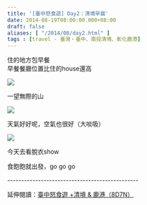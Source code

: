 ```yaml
---
title: '[臺中怒食遊] Day2：清境早晨'
date: 2014-08-19T08:00:00.000+08:00
draft: false
aliases: [ "/2014/08/day2.html" ]
tags : [travel - 臺灣・臺中、南投清境、彰化鹿港]
---
```


住的地方包早餐  
早餐餐廳位置比住的house還高  

[![](https://3.bp.blogspot.com/-K8wfuzHFnvw/XEwSAEdY_UI/AAAAAAAAGbE/WEq8dOmUm9oYUGRmhmbAw9HoYi2-iyoxQCLcBGAs/s640/14446085383_b2b696ae9e_z.jpg)](https://3.bp.blogspot.com/-K8wfuzHFnvw/XEwSAEdY_UI/AAAAAAAAGbE/WEq8dOmUm9oYUGRmhmbAw9HoYi2-iyoxQCLcBGAs/s1600/14446085383_b2b696ae9e_z.jpg)

一望無際的山  

[![](https://2.bp.blogspot.com/-1I210RkgvCc/XEwSEcQcwOI/AAAAAAAAGbI/ZCCTjJ8nv68MceuUMwYHx3DCj5QJm8IvQCLcBGAs/s640/14239302010_e480ca8f97_z.jpg)](https://2.bp.blogspot.com/-1I210RkgvCc/XEwSEcQcwOI/AAAAAAAAGbI/ZCCTjJ8nv68MceuUMwYHx3DCj5QJm8IvQCLcBGAs/s1600/14239302010_e480ca8f97_z.jpg)

天氣好好呢，空氣也很好（大啖吸）  

[![](https://2.bp.blogspot.com/-T5qmArKSXzc/XEwSImqFy9I/AAAAAAAAGbM/kLaCL0foCvo09NmzsT6rRd1lv9YSaYkzgCLcBGAs/s640/14239301928_9349669326_z.jpg)](https://2.bp.blogspot.com/-T5qmArKSXzc/XEwSImqFy9I/AAAAAAAAGbM/kLaCL0foCvo09NmzsT6rRd1lv9YSaYkzgCLcBGAs/s1600/14239301928_9349669326_z.jpg)

今天去看脫衣show  
  
食飽飽就出發，go go go  
  
\-----------------------------------------------  
  
延伸閱讀：[臺中怒食遊 +清境 & 鹿港（8D7N）](http://www.hidie.net/2014/09/8d7n.html)